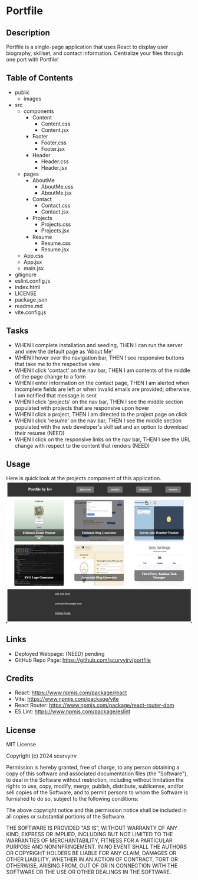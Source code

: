 # Portfile

## Description

Portfile is a single-page application that uses React to display user biography, skillset, and contact information. Centralize your files through one port with Portfile!

## Table of Contents

- public
  - images
- src
  - components
    - Content
      - Content.css
      - Content.jsx
    - Footer
      - Footer.css
      - Footer.jsx
    - Header
      - Header.css
      - Header.jsx
  - pages
    - AboutMe
      - AboutMe.css
      - AboutMe.jsx
    - Contact
      - Contact.css
      - Contact.jsx
    - Projects
      - Projects.css
      - Projects.jsx
    - Resume
      - Resume.css
      - Resume.jsx
  - App.css
  - App.jsx
  - main.jsx
- gitignore
- eslint.config.js
- index.html
- LICENSE
- package.json
- readme.md
- vite.config.js

## Tasks

- WHEN I complete installation and seeding, THEN I can run the server and view the default page as 'About Me'
- WHEN I hover over the navigation bar, THEN I see responsive buttons that take me to the respective view
- WHEN I click 'contact' on the nav bar, THEN I am contents of the middle of the page change to a form
- WHEN I enter information on the contact page, THEN I am alerted when incomplete fields are left or when invalid emails are provided; otherwise, I am notified that message is sent
- WHEN I click 'projects' on the nav bar, THEN I see the middle section populated with projects that are responsive upon hover
- WHEN I click a project, THEN I am directed to the project page on click
- WHEN I click 'resume' on the nav bar, THEN I see the middle section populated with the web developer's skill set and an option to download their resume (NEED)
- WHEN I click on the responsive links on the nav bar, THEN I see the URL change with respect to the content that renders (NEED)

## Usage

Here is quick look at the projects component of this application.
![sample project view](./public/images/SSreact.png)

## Links

- Deployed Webpage: (NEED) pending
- GitHub Repo Page: https://github.com/scurvyirv/portfile

## Credits

- React: https://www.npmjs.com/package/react
- Vite: https://www.npmjs.com/package/vite
- React Router: https://www.npmjs.com/package/react-router-dom
- ES Lint: https://www.npmjs.com/package/eslint

## License

MIT License

Copyright (c) 2024 scurvyirv

Permission is hereby granted, free of charge, to any person obtaining a copy of this software and associated documentation files (the "Software"), to deal in the Software without restriction, including without limitation the rights to use, copy, modify, merge, publish, distribute, sublicense, and/or sell copies of the Software, and to permit persons to whom the Software is furnished to do so, subject to the following conditions:

The above copyright notice and this permission notice shall be included in all copies or substantial portions of the Software.

THE SOFTWARE IS PROVIDED "AS IS", WITHOUT WARRANTY OF ANY KIND, EXPRESS OR IMPLIED, INCLUDING BUT NOT LIMITED TO THE WARRANTIES OF MERCHANTABILITY, FITNESS FOR A PARTICULAR PURPOSE AND NONINFRINGEMENT. IN NO EVENT SHALL THE AUTHORS OR COPYRIGHT HOLDERS BE LIABLE FOR ANY CLAIM, DAMAGES OR OTHER LIABILITY, WHETHER IN AN ACTION OF CONTRACT, TORT OR OTHERWISE, ARISING FROM, OUT OF OR IN CONNECTION WITH THE SOFTWARE OR THE USE OR OTHER DEALINGS IN THE SOFTWARE.
